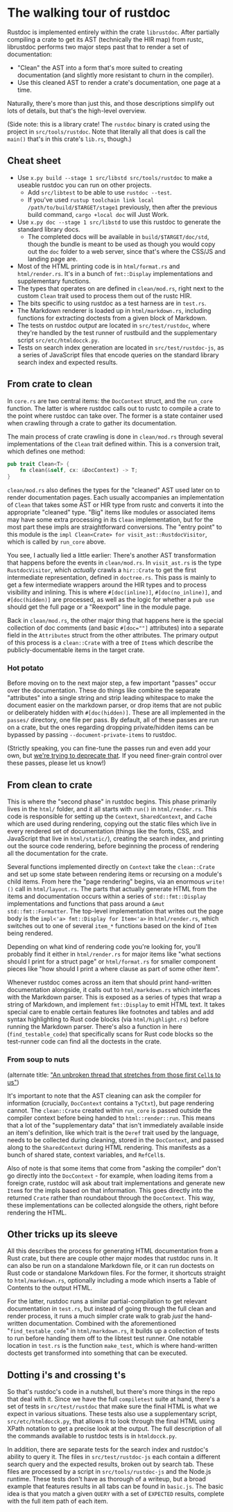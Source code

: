# The walking tour of rustdoc

Rustdoc is implemented entirely within the crate `librustdoc`. After partially compiling a crate to
get its AST (technically the HIR map) from rustc, librustdoc performs two major steps past that to
render a set of documentation:

* "Clean" the AST into a form that's more suited to creating documentation (and slightly more
  resistant to churn in the compiler).
* Use this cleaned AST to render a crate's documentation, one page at a time.

Naturally, there's more than just this, and those descriptions simplify out lots of details, but
that's the high-level overview.

(Side note: this is a library crate! The `rustdoc` binary is crated using the project in
`src/tools/rustdoc`. Note that literally all that does is call the `main()` that's in this crate's
`lib.rs`, though.)

## Cheat sheet

* Use `x.py build --stage 1 src/libstd src/tools/rustdoc` to make a useable rustdoc you can run on
  other projects.
  * Add `src/libtest` to be able to use `rustdoc --test`.
  * If you've used `rustup toolchain link local /path/to/build/$TARGET/stage1` previously, then
    after the previous build command, `cargo +local doc` will Just Work.
* Use `x.py doc --stage 1 src/libstd` to use this rustdoc to generate the standard library docs.
  * The completed docs will be available in `build/$TARGET/doc/std`, though the bundle is meant to
    be used as though you would copy out the `doc` folder to a web server, since that's where the
    CSS/JS and landing page are.
* Most of the HTML printing code is in `html/format.rs` and `html/render.rs`. It's in a bunch of
  `fmt::Display` implementations and supplementary functions.
* The types that operates on are defined in `clean/mod.rs`, right next to the custom `Clean` trait
  used to process them out of the rustc HIR.
* The bits specific to using rustdoc as a test harness are in `test.rs`.
* The Markdown renderer is loaded up in `html/markdown.rs`, including functions for extracting
  doctests from a given block of Markdown.
* The tests on rustdoc *output* are located in `src/test/rustdoc`, where they're handled by the test
  runner of rustbuild and the supplementary script `src/etc/htmldocck.py`.
* Tests on search index generation are located in `src/test/rustdoc-js`, as a series of JavaScript
  files that encode queries on the standard library search index and expected results.

## From crate to clean

In `core.rs` are two central items: the `DocContext` struct, and the `run_core` function. The latter
is where rustdoc calls out to rustc to compile a crate to the point where rustdoc can take over. The
former is a state container used when crawling through a crate to gather its documentation.

The main process of crate crawling is done in `clean/mod.rs` through several implementations of the
`Clean` trait defined within. This is a conversion trait, which defines one method:

```rust
pub trait Clean<T> {
    fn clean(&self, cx: &DocContext) -> T;
}
```

`clean/mod.rs` also defines the types for the "cleaned" AST used later on to render documentation
pages. Each usually accompanies an implementation of `Clean` that takes some AST or HIR type from
rustc and converts it into the appropriate "cleaned" type. "Big" items like modules or associated
items may have some extra processing in its `Clean` implementation, but for the most part these
impls are straightforward conversions. The "entry point" to this module is the `impl Clean<Crate>
for visit_ast::RustdocVisitor`, which is called by `run_core` above.

You see, I actually lied a little earlier: There's another AST transformation that happens before
the events in `clean/mod.rs`.  In `visit_ast.rs` is the type `RustdocVisitor`, which *actually*
crawls a `hir::Crate` to get the first intermediate representation, defined in `doctree.rs`. This
pass is mainly to get a few intermediate wrappers around the HIR types and to process visibility
and inlining. This is where `#[doc(inline)]`, `#[doc(no_inline)]`, and `#[doc(hidden)]` are
processed, as well as the logic for whether a `pub use` should get the full page or a "Reexport"
line in the module page.

Back in `clean/mod.rs`, the other major thing that happens here is the special collection of doc
comments (and basic `#[doc=""]` attributes) into a separate field in the `Attributes` struct from
the other attributes. The primary output of this process is a `clean::Crate` with a tree of `Item`s
which describe the publicly-documentable items in the target crate.

### Hot potato

Before moving on to the next major step, a few important "passes" occur over the documentation.
These do things like combine the separate "attributes" into a single string and strip leading
whitespace to make the document easier on the markdown parser, or drop items that are not public or
deliberately hidden with `#[doc(hidden)]`. These are all implemented in the `passes/` directory, one
file per pass. By default, all of these passes are run on a crate, but the ones regarding dropping
private/hidden items can be bypassed by passing `--document-private-items` to rustdoc.

(Strictly speaking, you can fine-tune the passes run and even add your own, but [we're trying to
deprecate that][44136]. If you need finer-grain control over these passes, please let us know!)

[44136]: https://github.com/rust-lang/rust/issues/44136

## From clean to crate

This is where the "second phase" in rustdoc begins. This phase primarily lives in the `html/`
folder, and it all starts with `run()` in `html/render.rs`. This code is responsible for setting up
the `Context`, `SharedContext`, and `Cache` which are used during rendering, copying out the static
files which live in every rendered set of documentation (things like the fonts, CSS, and JavaScript
that live in `html/static/`), creating the search index, and printing out the source code rendering,
before beginning the process of rendering all the documentation for the crate.

Several functions implemented directly on `Context` take the `clean::Crate` and set up some state
between rendering items or recursing on a module's child items. From here the "page rendering"
begins, via an enormous `write!()` call in `html/layout.rs`. The parts that actually generate HTML
from the items and documentation occurs within a series of `std::fmt::Display` implementations and
functions that pass around a `&mut std::fmt::Formatter`. The top-level implementation that writes
out the page body is the `impl<'a> fmt::Display for Item<'a>` in `html/render.rs`, which switches
out to one of several `item_*` functions based on the kind of `Item` being rendered.

Depending on what kind of rendering code you're looking for, you'll probably find it either in
`html/render.rs` for major items like "what sections should I print for a struct page" or
`html/format.rs` for smaller component pieces like "how should I print a where clause as part of
some other item".

Whenever rustdoc comes across an item that should print hand-written documentation alongside, it
calls out to `html/markdown.rs` which interfaces with the Markdown parser. This is exposed as a
series of types that wrap a string of Markdown, and implement `fmt::Display` to emit HTML text. It
takes special care to enable certain features like footnotes and tables and add syntax highlighting
to Rust code blocks (via `html/highlight.rs`) before running the Markdown parser. There's also a
function in here (`find_testable_code`) that specifically scans for Rust code blocks so the
test-runner code can find all the doctests in the crate.

### From soup to nuts

(alternate title: ["An unbroken thread that stretches from those first `Cell`s to us"][video])

[video]: https://www.youtube.com/watch?v=hOLAGYmUQV0

It's important to note that the AST cleaning can ask the compiler for information (crucially,
`DocContext` contains a `TyCtxt`), but page rendering cannot. The `clean::Crate` created within
`run_core` is passed outside the compiler context before being handed to `html::render::run`. This
means that a lot of the "supplementary data" that isn't immediately available inside an item's
definition, like which trait is the `Deref` trait used by the language, needs to be collected during
cleaning, stored in the `DocContext`, and passed along to the `SharedContext` during HTML rendering.
This manifests as a bunch of shared state, context variables, and `RefCell`s.

Also of note is that some items that come from "asking the compiler" don't go directly into the
`DocContext` - for example, when loading items from a foreign crate, rustdoc will ask about trait
implementations and generate new `Item`s for the impls based on that information. This goes directly
into the returned `Crate` rather than roundabout through the `DocContext`. This way, these
implementations can be collected alongside the others, right before rendering the HTML.

## Other tricks up its sleeve

All this describes the process for generating HTML documentation from a Rust crate, but there are
couple other major modes that rustdoc runs in. It can also be run on a standalone Markdown file, or
it can run doctests on Rust code or standalone Markdown files. For the former, it shortcuts straight
to `html/markdown.rs`, optionally including a mode which inserts a Table of Contents to the output
HTML.

For the latter, rustdoc runs a similar partial-compilation to get relevant documentation in
`test.rs`, but instead of going through the full clean and render process, it runs a much simpler
crate walk to grab *just* the hand-written documentation. Combined with the aforementioned
"`find_testable_code`" in `html/markdown.rs`, it builds up a collection of tests to run before
handing them off to the libtest test runner. One notable location in `test.rs` is the function
`make_test`, which is where hand-written doctests get transformed into something that can be
executed.

## Dotting i's and crossing t's

So that's rustdoc's code in a nutshell, but there's more things in the repo that deal with it. Since
we have the full `compiletest` suite at hand, there's a set of tests in `src/test/rustdoc` that make
sure the final HTML is what we expect in various situations. These tests also use a supplementary
script, `src/etc/htmldocck.py`, that allows it to look through the final HTML using XPath notation
to get a precise look at the output. The full description of all the commands available to rustdoc
tests is in `htmldocck.py`.

In addition, there are separate tests for the search index and rustdoc's ability to query it. The
files in `src/test/rustdoc-js` each contain a different search query and the expected results,
broken out by search tab. These files are processed by a script in `src/tools/rustdoc-js` and the
Node.js runtime. These tests don't have as thorough of a writeup, but a broad example that features
results in all tabs can be found in `basic.js`. The basic idea is that you match a given `QUERY`
with a set of `EXPECTED` results, complete with the full item path of each item.
